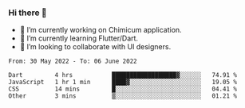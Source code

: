 ### Hi there 👋

<!--
**devcat37/devcat37** is a ✨ _special_ ✨ repository because its `README.md` (this file) appears on your GitHub profile.-->


- 🔭 I’m currently working on Chimicum application.
- 🌱 I’m currently learning Flutter/Dart.
- 👯 I’m looking to collaborate with UI designers.
<!-- - 🤔 I’m looking for help with ... -->

<!--START_SECTION:waka-->

```text
From: 30 May 2022 - To: 06 June 2022

Dart         4 hrs           ██████████████████▓░░░░░░   74.91 %
JavaScript   1 hr 1 min      ████▓░░░░░░░░░░░░░░░░░░░░   19.05 %
CSS          14 mins         █░░░░░░░░░░░░░░░░░░░░░░░░   04.41 %
Other        3 mins          ▒░░░░░░░░░░░░░░░░░░░░░░░░   01.21 %
```

<!--END_SECTION:waka-->
